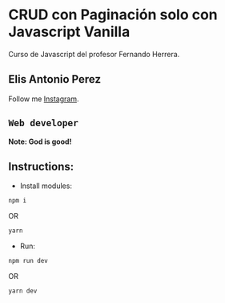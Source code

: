 # CRUD con Paginación solo con Javascript Vanilla

Curso de Javascript del profesor Fernando Herrera.

## Elis Antonio Perez

Follow me [Instagram](https://instagram.com/elisperezmusic).

## `Web developer`

**Note: God is good!**

## Instructions:

- Install modules:

```bash
npm i
```

OR

```bash
yarn
```

- Run:

```bash
npm run dev
```

OR

```bash
yarn dev
```
